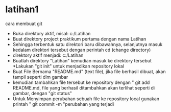 # latihan1
cara membuat git
* Buka direktory aktif, misal: c:/Latihan
* Buat direktory project praktikum pertama dengan nama Latihan
* Sehingga terbentuk satu direktori baru dibawahnya, selanjutnya masuk kedalam direktori tersebut dengan perintah cd (change directory)
* direktory aktif menjadi: c:/Latihan
* Buatlah direktory "Latihan" kemudian masuk ke direktory tersebut
*Lakukan "git init" untuk menjadikan repository lokal
* Buat File Bernama "README.md" (text file), jika file berhasil dibuat, akan tampil seperti dlm gambar
* kemudian tambahkan file tersebut ke repository dengan " git add README.md, file yang berhasil ditambahkan akan terlihat seperti di gambar, dengan "git status"
* Untuk Menyimpan perubahan sebuah file ke repository local gunakan printah " git commit -m "perubahan yang terjadi
